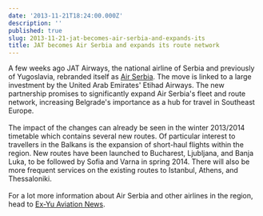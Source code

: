 ```yaml
---
date: '2013-11-21T18:24:00.000Z'
description: ''
published: true
slug: 2013-11-21-jat-becomes-air-serbia-and-expands-its
title: JAT becomes Air Serbia and expands its route network
---
```


A few weeks ago JAT Airways, the national airline of Serbia and previously of Yugoslavia, rebranded itself as <a href="http://www.airserbia.com/en/home.html">Air Serbia</a>. The move is linked to a large investment by the United Arab Emirates' Etihad Airways. The new partnership promises to significantly expand Air Serbia's fleet and route network, increasing Belgrade's importance as a hub for travel in Southeast Europe.<br />
<br />
The impact of the changes can already be seen in the winter 2013/2014 timetable which contains several new routes. Of particular interest to travellers in the Balkans is the expansion of short-haul flights within the region. New routes have been launched to Bucharest, Ljubljana, and Banja Luka, to be followed by Sofia and Varna in spring 2014. There will also be more frequent services on the existing routes to Istanbul, Athens, and Thessaloniki.<br />
<br />
For a lot more information about Air Serbia and other airlines in the region, head to <a href="exyuaviation.blogspot.com">Ex-Yu Aviation News</a>.
